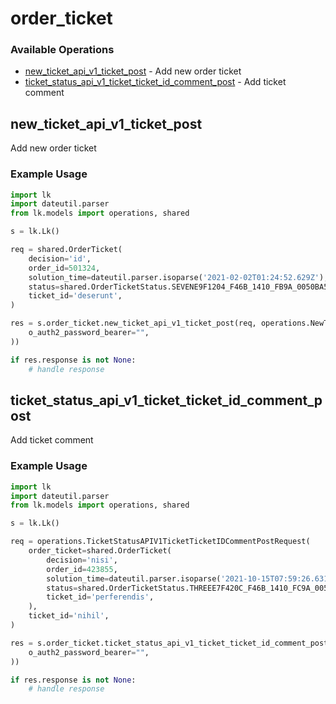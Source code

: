 # order_ticket

### Available Operations

* [new_ticket_api_v1_ticket_post](#new_ticket_api_v1_ticket_post) - Add new order ticket
* [ticket_status_api_v1_ticket_ticket_id_comment_post](#ticket_status_api_v1_ticket_ticket_id_comment_post) - Add ticket comment

## new_ticket_api_v1_ticket_post

Add new order ticket

### Example Usage

```python
import lk
import dateutil.parser
from lk.models import operations, shared

s = lk.Lk()

req = shared.OrderTicket(
    decision='id',
    order_id=501324,
    solution_time=dateutil.parser.isoparse('2021-02-02T01:24:52.629Z'),
    status=shared.OrderTicketStatus.SEVENE9F1204_F46B_1410_FB9A_0050BA5D6C38,
    ticket_id='deserunt',
)

res = s.order_ticket.new_ticket_api_v1_ticket_post(req, operations.NewTicketAPIV1TicketPostSecurity(
    o_auth2_password_bearer="",
))

if res.response is not None:
    # handle response
```

## ticket_status_api_v1_ticket_ticket_id_comment_post

Add ticket comment

### Example Usage

```python
import lk
import dateutil.parser
from lk.models import operations, shared

s = lk.Lk()

req = operations.TicketStatusAPIV1TicketTicketIDCommentPostRequest(
    order_ticket=shared.OrderTicket(
        decision='nisi',
        order_id=423855,
        solution_time=dateutil.parser.isoparse('2021-10-15T07:59:26.631Z'),
        status=shared.OrderTicketStatus.THREEE7F420C_F46B_1410_FC9A_0050BA5D6C38,
        ticket_id='perferendis',
    ),
    ticket_id='nihil',
)

res = s.order_ticket.ticket_status_api_v1_ticket_ticket_id_comment_post(req, operations.TicketStatusAPIV1TicketTicketIDCommentPostSecurity(
    o_auth2_password_bearer="",
))

if res.response is not None:
    # handle response
```

